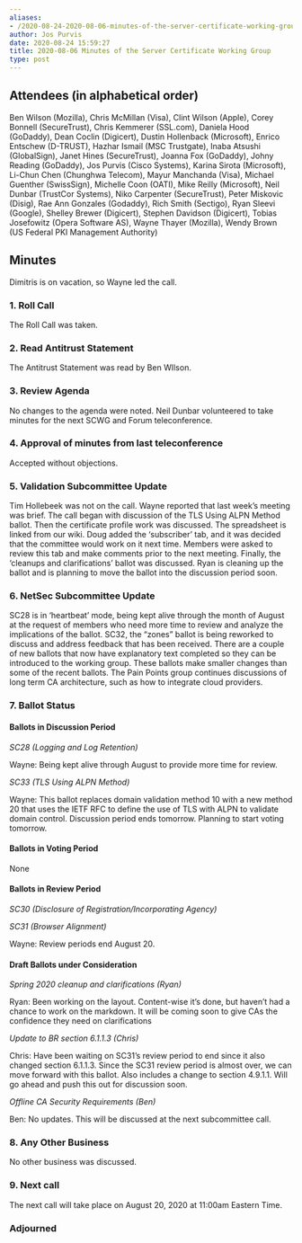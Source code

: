 ```yaml
---
aliases:
- /2020-08-24-2020-08-06-minutes-of-the-server-certificate-working-group/
author: Jos Purvis
date: 2020-08-24 15:59:27
title: 2020-08-06 Minutes of the Server Certificate Working Group
type: post
---
```


## Attendees (in alphabetical order) 

Ben Wilson (Mozilla), Chris McMillan (Visa), Clint Wilson (Apple), Corey Bonnell (SecureTrust), Chris Kemmerer (SSL.com), Daniela Hood (GoDaddy), Dean Coclin (Digicert), Dustin Hollenback (Microsoft), Enrico Entschew (D-TRUST), Hazhar Ismail (MSC Trustgate), Inaba Atsushi (GlobalSign), Janet Hines (SecureTrust), Joanna Fox (GoDaddy), Johny Reading (GoDaddy), Jos Purvis (Cisco Systems), Karina Sirota (Microsoft), Li-Chun Chen (Chunghwa Telecom), Mayur Manchanda (Visa), Michael Guenther (SwissSign), Michelle Coon (OATI), Mike Reilly (Microsoft), Neil Dunbar (TrustCor Systems), Niko Carpenter (SecureTrust), Peter Miskovic (Disig), Rae Ann Gonzales (Godaddy), Rich Smith (Sectigo), Ryan Sleevi (Google), Shelley Brewer (Digicert), Stephen Davidson (Digicert), Tobias Josefowitz (Opera Software AS), Wayne Thayer (Mozilla), Wendy Brown (US Federal PKI Management Authority)

## Minutes 

Dimitris is on vacation, so Wayne led the call.

### 1. Roll Call 

The Roll Call was taken.

### 2. Read Antitrust Statement 

The Antitrust Statement was read by Ben WIlson.

### 3. Review Agenda 

No changes to the agenda were noted. Neil Dunbar volunteered to take minutes for the next SCWG and Forum teleconference.

### 4. Approval of minutes from last teleconference 

Accepted without objections.

### 5. Validation Subcommittee Update 

Tim Hollebeek was not on the call. Wayne reported that last week’s meeting was brief. The call began with discussion of the TLS Using ALPN Method ballot. Then the certificate profile work was discussed. The spreadsheet is linked from our wiki. Doug added the ‘subscriber’ tab, and it was decided that the committee would work on it next time. Members were asked to review this tab and make comments prior to the next meeting. Finally, the ‘cleanups and clarifications’ ballot was discussed. Ryan is cleaning up the ballot and is planning to move the ballot into the discussion period soon.

### 6. NetSec Subcommittee Update 

SC28 is in ‘heartbeat’ mode, being kept alive through the month of August at the request of members who need more time to review and analyze the implications of the ballot. SC32, the “zones” ballot is being reworked to discuss and address feedback that has been received. There are a couple of new ballots that now have explanatory text completed so they can be introduced to the working group. These ballots make smaller changes than some of the recent ballots. The Pain Points group continues discussions of long term CA architecture, such as how to integrate cloud providers.

### 7. Ballot Status 

#### Ballots in Discussion Period 

_SC28 (Logging and Log Retention)_

Wayne: Being kept alive through August to provide more time for review.

_SC33 (TLS Using ALPN Method)_

Wayne: This ballot replaces domain validation method 10 with a new method 20 that uses the IETF RFC to define the use of TLS with ALPN to validate domain control. Discussion period ends tomorrow. Planning to start voting tomorrow.

#### Ballots in Voting Period 

None

#### Ballots in Review Period 

_SC30 (Disclosure of Registration/Incorporating Agency)_

_SC31 (Browser Alignment)_

Wayne: Review periods end August 20.

#### Draft Ballots under Consideration 

_Spring 2020 cleanup and clarifications (Ryan)_

Ryan: Been working on the layout. Content-wise it’s done, but haven’t had a chance to work on the markdown. It will be coming soon to give CAs the confidence they need on clarifications

_Update to BR section 6.1.1.3 (Chris)_

Chris: Have been waiting on SC31’s review period to end since it also changed section 6.1.1.3. Since the SC31 review period is almost over, we can move forward with this ballot. Also includes a change to section 4.9.1.1. Will go ahead and push this out for discussion soon.

_Offline CA Security Requirements (Ben)_

Ben: No updates. This will be discussed at the next subcommittee call.

### 8. Any Other Business 

No other business was discussed.

### 9. Next call 

The next call will take place on August 20, 2020 at 11:00am Eastern Time.

### Adjourned